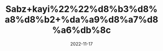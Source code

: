 ---
title: 'Sabz+kayi%22%22%d8%b3%d8%a8%d8%b2+%da%a9%d8%a7%d8%a6%db%8c'
date: '2022-11-17' 
metatag: '' 
inventory: '0' 
draft: false 
# meta description 
shortDescripton: ''
description: 'Extracts+%22+Chemical+%22+%da%a9%d9%85%db%8c%da%a9%d9%84+%22+%d8%b3%d8%aa'
longdescription: ''
tags: ''
brand: ''
subCategory: ''
sellCount: '0'
featured: True
# product Price
price: '80.0'
# Product Short Description
shortDescription: ''
productID: '540CAB80-B347-ED11-996A-005056B3A416'
type: 'products'
category: 'Extracts+%22+Chemical+%22+%da%a9%d9%85%db%8c%da%a9%d9%84+%22+%d8%b3%d8%aa' 
thumnailproduct: 'https://eraconnect.blob.core.windows.net/product-images/aminsaddiquidawakhana/8ffdf17f-18b1-453f-9ff1-a8a81904b338.webp' 
images:
  - image: 'https://eraconnect.blob.core.windows.net/product-images/aminsaddiquidawakhana/8ffdf17f-18b1-453f-9ff1-a8a81904b338.webp'  
Variants:
---